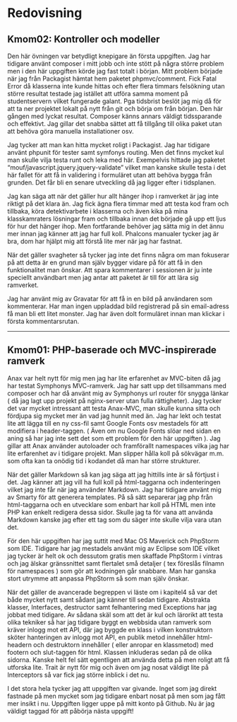 Redovisning
====================================


Kmom02: Kontroller och modeller
-------------------------------

Den här övningen var betydligt knepigare än första uppgiften. Jag har tidigare använt composer i mitt jobb och inte stött på några större problem men i den här uppgiften körde jag fast totalt i början.
Mitt problem började när jag från Packagist hämtat hem paketet phpmvc/comment. Fick Fatal Error då klasserna inte kunde hittas och efter flera timmars felsökning utan större resultat testade jag istället att utföra samma moment på studentservern vilket fungerade galant. Pga tidsbrist beslöt jag mig då för att ta ner projektet lokalt på nytt från git och börja om från början. Den här gången med lyckat resultat.
Composer känns annars väldigt tidssparande och effektivt. Jag gillar det snabba sättet att få tillgång till olika paket utan att behöva göra manuella installationer osv.

Jag tycker att man kan hitta mycket roligt i Packagist. Jag har tidigare använt phpunit för tester samt symfonys routing. Men det finns mycket kul man skulle vilja testa runt och leka med här. Exempelvis hittade jag paketet “mouf/javascript.jquery.jquery-validate” vilket man kanske skulle testa i det här fallet för att få in validering i formuläret utan att behöva bygga från grunden. Det får bli en senare utveckling då jag ligger efter i tidsplanen.

Jag kan säga att när det gäller hur allt hänger ihop i ramverket är jag inte riktigt på det klara än. Jag fick ägna flera timmar med att testa kod fram och tillbaka, köra detektivarbete i klasserna och även kika på mina klasskamraters lösningar fram och tillbaka innan det började gå upp ett ljus för hur det hänger ihop. Men fortfarande behöver jag sätta mig in det ännu mer innan jag känner att jag har full koll. Phalcons manualer tycker jag är bra, dom har hjälpt mig att förstå lite mer när jag har fastnat.

När det gäller svagheter så tycker jag inte det finns några om man fokuserar på att detta är en grund man själv bygger vidare på för att få in den funktionalitet man önskar. Att spara kommentarer i sessionen är ju inte speciellt användbart men jag antar att paketet är till för att lära sig ramverket.

Jag har använt mig av Gravatar för att få in en bild på användaren som kommenterar. Har man ingen uppladdad bild registrerad på sin email-adress få man bli ett litet monster. Jag har även dolt formuläret innan man klickar i första kommentarsrutan.

****
Kmom01: PHP-baserade och MVC-inspirerade ramverk
------------------------------------------------

Anax var helt nytt för mig men jag har lite erfarenhet av MVC-biten  då jag har testat Symphonys MVC-ramverk. Jag har satt upp det tillsammans med composer och har då använt mig av Symphonys url router för snygga länkar ( då jag lagt upp projekt på nginx-server utan fulla rättigheter).
Jag tycker det var mycket intressant att testa Anax-MVC, man skulle kunna sitta och fördjupa sig mycket mer än vad jag hunnit med än. Jag har lekt och testat lite att lägga till en ny css-fil samt Google Fonts osv mestadels för att modifiera i header-taggen. ( Även om nu Google Fonts slöar ned sidan en aning så har jag inte sett det som ett problem för den här uppgiften ).
Jag gillar att Anax använder autoloader och framförallt namespaces vilka jag har lite erfarenhet av i tidigare projekt. Man slipper hålla koll på sökvägar m.m. som ofta kan ta onödig tid i kodandet då man har större strukturer.

När det gäller Markdown så kan jag säga att jag hittills inte är så förtjust i det. Jag känner att jag vill ha full koll på html-taggarna och indenteringen vilket jag inte får när jag använder Markdown.
Jag har tidigare använt mig av Smarty för att generera templates. På så sätt separerar jag php från html-taggarna och en utvecklare som enbart har koll på HTML men inte PHP kan enkelt redigera dessa sidor.
Skulle jag ta för vana att använda Markdown kanske jag efter ett tag som du säger inte skulle vilja vara utan det.

För den här uppgiften har jag suttit med Mac OS Maverick och PhpStorm som IDE. Tidigare har jag mestadels använt mig av Eclipse som IDE vilket jag tycker är helt ok och dessutom gratis men skaffade PhpStorm i vintras och jag älskar gränssnittet samt flertalet små detaljer ( tex föreslås filnamn för namespaces ) som gör att kodningen går snabbare. Man har ganska stort utrymme att anpassa PhpStorm så som man själv önskar.

När det gäller de avancerade begreppen vi läste om i kapitel4 så var det både mycket nytt samt sådant jag känner till sedan tidigare. Abstrakta klasser, Interfaces, destructor samt felhantering med Exceptions har jag jobbat med tidigare.
Av sådana skäl som att det är kul och lärorikt att testa olika tekniker så har jag tidigare byggt en webbsida utan ramverk som kräver inlogg mot ett API, där jag byggde en klass i vilken konstruktorn sköter hanteringen av inlogg mot API, en publik metod innehåller html-headern och destruktorn innehåller ( eller anropar en klassmetod) med footern och slut-taggen för html.
Klassen inkluderas sedan på de olika sidorna. Kanske helt fel sätt egentligen att använda detta på men roligt att få utforska lite.
Trait är nytt för mig och även om jag nosat väldigt lite på Interceptors så var fick jag större inblick i det nu.

I det stora hela tycker jag att uppgiften var givande. Inget som jag direkt fastnade på men mycket som jag tidigare enbart nosat på men som jag fått mer insikt i nu.
Uppgiften ligger uppe på mitt konto på Github. Nu är jag väldigt taggad för att påbörja nästa uppgift!




